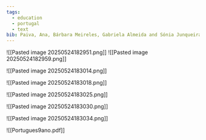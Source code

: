 ```yaml
---
tags:
  - education
  - portugal
  - text
bib: Paiva, Ana, Bárbara Meireles, Gabriela Almeida and Sónia Junqueira. "Palavra CHAVE 9 - Português | 9.0 ano". Porto Editora. 2024. pp. 1-6 & 91-112
---
```

![[Pasted image 20250524182951.png]]
![[Pasted image 20250524182959.png]]

![[Pasted image 20250524183014.png]]

![[Pasted image 20250524183018.png]]

![[Pasted image 20250524183025.png]]

![[Pasted image 20250524183030.png]]

![[Pasted image 20250524183034.png]]

![[Portugues9ano.pdf]]